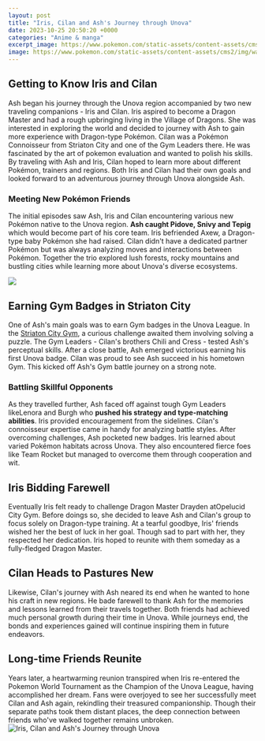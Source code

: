 ```yaml
---
layout: post
title: "Iris, Cilan and Ash's Journey through Unova"
date: 2023-10-25 20:50:20 +0000
categories: "Anime & manga"
excerpt_image: https://www.pokemon.com/static-assets/content-assets/cms2/img/watch-pokemon-tv/_tiles/stunts/25th/unova/unova-169-en.png
image: https://www.pokemon.com/static-assets/content-assets/cms2/img/watch-pokemon-tv/_tiles/stunts/25th/unova/unova-169-en.png
---
```


## Getting to Know Iris and Cilan
Ash began his journey through the Unova region accompanied by two new traveling companions - Iris and Cilan. Iris aspired to become a Dragon Master and had a rough upbringing living in the Village of Dragons. She was interested in exploring the world and decided to journey with Ash to gain more experience with Dragon-type Pokémon. 
Cilan was a Pokémon Connoisseur from Striaton City and one of the Gym Leaders there. He was fascinated by the art of pokemon evaluation and wanted to polish his skills. By traveling with Ash and Iris, Cilan hoped to learn more about different Pokémon, trainers and regions. Both Iris and Cilan had their own goals and looked forward to an adventurous journey through Unova alongside Ash.
### Meeting New Pokémon Friends
The initial episodes saw Ash, Iris and Cilan encountering various new Pokémon native to the Unova region. **Ash caught Pidove, Snivy and Tepig** which would become part of his core team. Iris befriended Axew, a Dragon-type baby Pokémon she had raised. Cilan didn't have a dedicated partner Pokémon but was always analyzing moves and interactions between Pokémon. Together the trio explored lush forests, rocky mountains and bustling cities while learning more about Unova's diverse ecosystems.

![](https://i.pinimg.com/originals/62/d2/16/62d21650271cca1b831ead29ee819ca1.jpg)
## Earning Gym Badges in Striaton City   
One of Ash's main goals was to earn Gym badges in the Unova League. In the [Striaton City Gym](https://texaspost.github.io/assets/pdf/Shells_Command_Injection_And_meterpreter.pdf), a curious challenge awaited them involving solving a puzzle. The Gym Leaders - Cilan's brothers Chili and Cress - tested Ash's perceptual skills. After a close battle, Ash emerged victorious earning his first Unova badge. Cilan was proud to see Ash succeed in his hometown Gym. This kicked off Ash's Gym battle journey on a strong note.
### Battling Skillful Opponents
As they travelled further, Ash faced off against tough Gym Leaders likeLenora and Burgh who **pushed his strategy and type-matching abilities**. Iris provided encouragement from the sidelines. Cilan's connoisseur expertise came in handy for analyzing battle styles. After overcoming challenges, Ash pocketed new badges. Iris learned about varied Pokémon habitats across Unova. They also encountered fierce foes like Team Rocket but managed to overcome them through cooperation and wit.
## Iris Bidding Farewell 
Eventually Iris felt ready to challenge Dragon Master Drayden atOpelucid City Gym. Before doings so, she decided to leave Ash and Cilan's group to focus solely on Dragon-type training. At a tearful goodbye, Iris' friends wished her the best of luck in her goal. Though sad to part with her, they respected her dedication. Iris hoped to reunite with them someday as a fully-fledged Dragon Master.
## Cilan Heads to Pastures New
Likewise, Cilan's journey with Ash neared its end when he wanted to hone his craft in new regions. He bade farewell to thank Ash for the memories and lessons learned from their travels together. Both friends had achieved much personal growth during their time in Unova. While journeys end, the bonds and experiences gained will continue inspiring them in future endeavors.
## Long-time Friends Reunite  
Years later, a heartwarming reunion transpired when Iris re-entered the Pokemon World Tournament as the Champion of the Unova League, having accomplished her dream. Fans were overjoyed to see her successfully meet Cilan and Ash again, rekindling their treasured companionship. Though their separate paths took them distant places, the deep connection between friends who've walked together remains unbroken.
![Iris, Cilan and Ash's Journey through Unova](https://www.pokemon.com/static-assets/content-assets/cms2/img/watch-pokemon-tv/_tiles/stunts/25th/unova/unova-169-en.png)